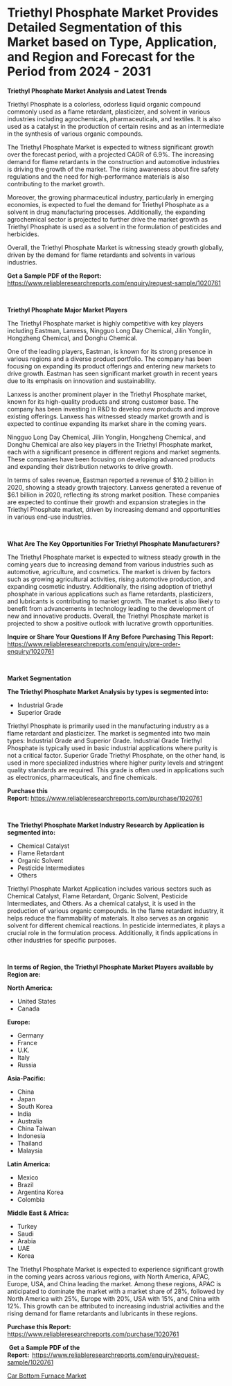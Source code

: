 <p><h1>Triethyl Phosphate Market Provides Detailed Segmentation of this Market based on Type, Application, and Region and Forecast for the Period from 2024 - 2031</h1></p><p><strong>Triethyl Phosphate Market Analysis and Latest Trends</strong></p>
<p><p>Triethyl Phosphate is a colorless, odorless liquid organic compound commonly used as a flame retardant, plasticizer, and solvent in various industries including agrochemicals, pharmaceuticals, and textiles. It is also used as a catalyst in the production of certain resins and as an intermediate in the synthesis of various organic compounds.</p><p>The Triethyl Phosphate Market is expected to witness significant growth over the forecast period, with a projected CAGR of 6.9%. The increasing demand for flame retardants in the construction and automotive industries is driving the growth of the market. The rising awareness about fire safety regulations and the need for high-performance materials is also contributing to the market growth.</p><p>Moreover, the growing pharmaceutical industry, particularly in emerging economies, is expected to fuel the demand for Triethyl Phosphate as a solvent in drug manufacturing processes. Additionally, the expanding agrochemical sector is projected to further drive the market growth as Triethyl Phosphate is used as a solvent in the formulation of pesticides and herbicides.</p><p>Overall, the Triethyl Phosphate Market is witnessing steady growth globally, driven by the demand for flame retardants and solvents in various industries.</p></p>
<p><strong>Get a Sample PDF of the Report:&nbsp;</strong> <a href="https://www.reliableresearchreports.com/enquiry/request-sample/1020761">https://www.reliableresearchreports.com/enquiry/request-sample/1020761</a></p>
<p>&nbsp;</p>
<p><strong>Triethyl Phosphate Major Market Players</strong></p>
<p><p>The Triethyl Phosphate market is highly competitive with key players including Eastman, Lanxess, Ningguo Long Day Chemical, Jilin Yonglin, Hongzheng Chemical, and Donghu Chemical. </p><p>One of the leading players, Eastman, is known for its strong presence in various regions and a diverse product portfolio. The company has been focusing on expanding its product offerings and entering new markets to drive growth. Eastman has seen significant market growth in recent years due to its emphasis on innovation and sustainability.</p><p>Lanxess is another prominent player in the Triethyl Phosphate market, known for its high-quality products and strong customer base. The company has been investing in R&D to develop new products and improve existing offerings. Lanxess has witnessed steady market growth and is expected to continue expanding its market share in the coming years.</p><p>Ningguo Long Day Chemical, Jilin Yonglin, Hongzheng Chemical, and Donghu Chemical are also key players in the Triethyl Phosphate market, each with a significant presence in different regions and market segments. These companies have been focusing on developing advanced products and expanding their distribution networks to drive growth.</p><p>In terms of sales revenue, Eastman reported a revenue of $10.2 billion in 2020, showing a steady growth trajectory. Lanxess generated a revenue of $6.1 billion in 2020, reflecting its strong market position. These companies are expected to continue their growth and expansion strategies in the Triethyl Phosphate market, driven by increasing demand and opportunities in various end-use industries.</p></p>
<p>&nbsp;</p>
<p><strong>What Are The Key Opportunities For Triethyl Phosphate Manufacturers?</strong></p>
<p><p>The Triethyl Phosphate market is expected to witness steady growth in the coming years due to increasing demand from various industries such as automotive, agriculture, and cosmetics. The market is driven by factors such as growing agricultural activities, rising automotive production, and expanding cosmetic industry. Additionally, the rising adoption of triethyl phosphate in various applications such as flame retardants, plasticizers, and lubricants is contributing to market growth. The market is also likely to benefit from advancements in technology leading to the development of new and innovative products. Overall, the Triethyl Phosphate market is projected to show a positive outlook with lucrative growth opportunities.</p></p>
<p><strong>Inquire or Share Your Questions If Any Before Purchasing This Report:</strong> <a href="https://www.reliableresearchreports.com/enquiry/pre-order-enquiry/1020761">https://www.reliableresearchreports.com/enquiry/pre-order-enquiry/1020761</a></p>
<p>&nbsp;</p>
<p><strong>Market Segmentation</strong></p>
<p><strong>The Triethyl Phosphate Market Analysis by types is segmented into:</strong></p>
<p><ul><li>Industrial Grade</li><li>Superior Grade</li></ul></p>
<p><p>Triethyl Phosphate is primarily used in the manufacturing industry as a flame retardant and plasticizer. The market is segmented into two main types: Industrial Grade and Superior Grade. Industrial Grade Triethyl Phosphate is typically used in basic industrial applications where purity is not a critical factor. Superior Grade Triethyl Phosphate, on the other hand, is used in more specialized industries where higher purity levels and stringent quality standards are required. This grade is often used in applications such as electronics, pharmaceuticals, and fine chemicals.</p></p>
<p><strong>Purchase this Report:&nbsp;</strong><a href="https://www.reliableresearchreports.com/purchase/1020761">https://www.reliableresearchreports.com/purchase/1020761</a></p>
<p>&nbsp;</p>
<p><strong>The Triethyl Phosphate Market Industry Research by Application is segmented into:</strong></p>
<p><ul><li>Chemical Catalyst</li><li>Flame Retardant</li><li>Organic Solvent</li><li>Pesticide Intermediates</li><li>Others</li></ul></p>
<p><p>Triethyl Phosphate Market Application includes various sectors such as Chemical Catalyst, Flame Retardant, Organic Solvent, Pesticide Intermediates, and Others. As a chemical catalyst, it is used in the production of various organic compounds. In the flame retardant industry, it helps reduce the flammability of materials. It also serves as an organic solvent for different chemical reactions. In pesticide intermediates, it plays a crucial role in the formulation process. Additionally, it finds applications in other industries for specific purposes.</p></p>
<p>&nbsp;</p>
<p><strong>In terms of Region, the Triethyl Phosphate Market Players available by Region are:</strong></p>
<p>
    <p> <strong> North America: </strong>
        <ul>
            <li>United States</li>
            <li>Canada</li>
        </ul>
        </p> 
    <p> <strong> Europe: </strong>
        <ul>
            <li>Germany</li>
            <li>France</li>
            <li>U.K.</li>
            <li>Italy</li>
            <li>Russia</li>
        </ul>
        </p> 
    <p> <strong> Asia-Pacific: </strong>
        <ul>
            <li>China</li>
            <li>Japan</li>
            <li>South Korea</li>
            <li>India</li>
            <li>Australia</li>
            <li>China Taiwan</li>
            <li>Indonesia</li>
            <li>Thailand</li>
            <li>Malaysia</li>
        </ul>
        </p> 
    <p> <strong> Latin America: </strong>
        <ul>
            <li>Mexico</li>
            <li>Brazil</li>
            <li>Argentina Korea</li>
            <li>Colombia</li>
        </ul>
        </p> 
    <p> <strong> Middle East & Africa: </strong>
        <ul>
            <li>Turkey</li>
            <li>Saudi</li>
            <li>Arabia</li>
            <li>UAE</li>
            <li>Korea</li>
        </ul>
    </p>
    </p>
<p><p>The Triethyl Phosphate Market is expected to experience significant growth in the coming years across various regions, with North America, APAC, Europe, USA, and China leading the market. Among these regions, APAC is anticipated to dominate the market with a market share of 28%, followed by North America with 25%, Europe with 20%, USA with 15%, and China with 12%. This growth can be attributed to increasing industrial activities and the rising demand for flame retardants and lubricants in these regions.</p></p>
<p><strong>Purchase this Report: </strong><a href="https://www.reliableresearchreports.com/purchase/1020761">https://www.reliableresearchreports.com/purchase/1020761</a></p>
<p>&nbsp;<strong>Get a Sample PDF of the Report:&nbsp;&nbsp;</strong><a href="https://www.reliableresearchreports.com/enquiry/request-sample/1020761">https://www.reliableresearchreports.com/enquiry/request-sample/1020761</a></p>
<p><strong></strong></p>
<p><p><a href="https://eight-handstand-8fb.notion.site/Global-Car-Bottom-Furnace-Market-Size-and-Market-Trends-Insights-and-Projections-from-2024-to-2031-64348a7694d94f938f2ae44a241bbed3">Car Bottom Furnace Market</a></p></p>